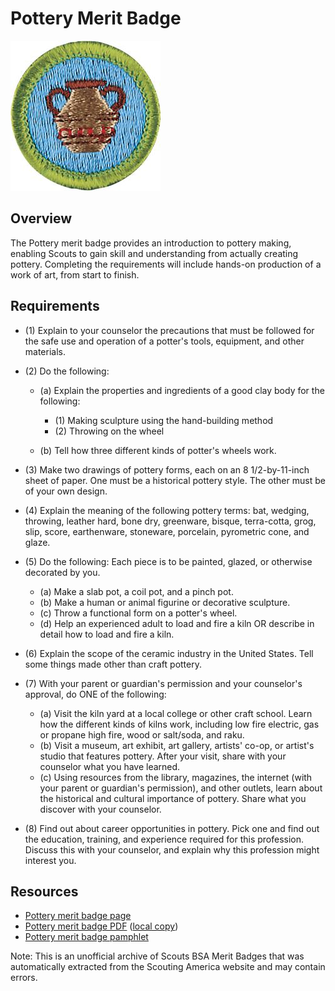 

# Pottery Merit Badge

![Pottery Merit Badge](images/pottery-merit-badge.jpg)

## Overview



The Pottery merit badge provides an introduction to pottery making, enabling Scouts to gain skill and understanding from actually creating pottery. Completing the requirements will include hands-on production of a work of art, from start to finish.

## Requirements

* (1) Explain to your counselor the precautions that must be followed for the safe use and operation of a potter's tools, equipment, and other materials.
* (2) Do the following:
    * (a) Explain the properties and ingredients of a good clay body for the following:
        * (1) Making sculpture using the hand-building method
        * (2) Throwing on the wheel


    * (b) Tell how three different kinds of potter's wheels work.


* (3) Make two drawings of pottery forms, each on an 8 1/2-by-11-inch sheet of paper. One must be a historical pottery style. The other must be of your own design.
* (4) Explain the meaning of the following pottery terms: bat, wedging, throwing, leather hard, bone dry, greenware, bisque, terra-cotta, grog, slip, score, earthenware, stoneware, porcelain, pyrometric cone, and glaze.
* (5) Do the following: Each piece is to be painted, glazed, or otherwise decorated by you.
    * (a) Make a slab pot, a coil pot, and a pinch pot.
    * (b) Make a human or animal figurine or decorative sculpture.
    * (c) Throw a functional form on a potter's wheel.
    * (d) Help an experienced adult to load and fire a kiln OR describe in detail how to load and fire a kiln.


* (6) Explain the scope of the ceramic industry in the United States. Tell some things made other than craft pottery.
* (7) With your parent or guardian's permission and your counselor's approval, do ONE of the following:
    * (a) Visit the kiln yard at a local college or other craft school. Learn how the different kinds of kilns work, including low fire electric, gas or propane high fire, wood or salt/soda, and raku.
    * (b) Visit a museum, art exhibit, art gallery, artists' co-op, or artist's studio that features pottery. After your visit, share with your counselor what you have learned.
    * (c) Using resources from the library, magazines, the internet (with your parent or guardian's permission), and other outlets, learn about the historical and cultural importance of pottery. Share what you discover with your counselor.


* (8) Find out about career opportunities in pottery. Pick one and find out the education, training, and experience required for this profession. Discuss this with your counselor, and explain why this profession might interest you.


## Resources

- [Pottery merit badge page](https://www.scouting.org/merit-badges/pottery/)
- [Pottery merit badge PDF](https://filestore.scouting.org/filestore/Merit_Badge_ReqandRes/Pamphlets/Pottery.pdf) ([local copy](files/pottery-merit-badge.pdf))
- [Pottery merit badge pamphlet](https://www.scoutshop.org/mbp-4c-pottery-638107.html)

Note: This is an unofficial archive of Scouts BSA Merit Badges that was automatically extracted from the Scouting America website and may contain errors.
